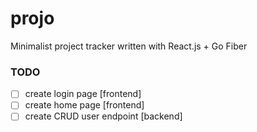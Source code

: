 # projo
Minimalist project tracker written with React.js + Go Fiber

### TODO
 - [ ] create login page [frontend]
 - [ ] create home page [frontend]
 - [ ] create CRUD user endpoint [backend]
